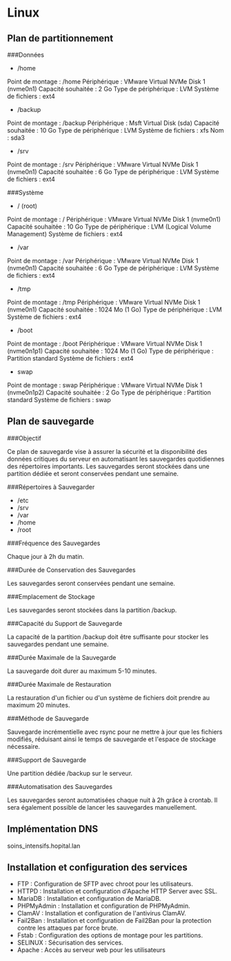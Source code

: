 # Linux
## Plan de partitionnement

###Données

- /home 

Point de montage : /home
Périphérique : VMware Virtual NVMe Disk 1 (nvme0n1)
Capacité souhaitée : 2 Go
Type de périphérique : LVM
Système de fichiers : ext4

- /backup 

Point de montage : /backup
Périphérique : Msft Virtual Disk (sda)
Capacité souhaitée : 10 Go
Type de périphérique : LVM
Système de fichiers : xfs
Nom : sda3

- /srv 

Point de montage : /srv
Périphérique : VMware Virtual NVMe Disk 1 (nvme0n1)
Capacité souhaitée : 6 Go
Type de périphérique : LVM
Système de fichiers : ext4

###Système

- / (root) 

Point de montage : /
Périphérique : VMware Virtual NVMe Disk 1 (nvme0n1)
Capacité souhaitée : 10 Go
Type de périphérique : LVM (Logical Volume Management)
Système de fichiers : ext4


- /var

Point de montage : /var
Périphérique : VMware Virtual NVMe Disk 1 (nvme0n1)
Capacité souhaitée : 6 Go
Type de périphérique : LVM
Système de fichiers : ext4



- /tmp 

Point de montage : /tmp
Périphérique : VMware Virtual NVMe Disk 1 (nvme0n1)
Capacité souhaitée : 1024 Mo (1 Go)
Type de périphérique : LVM
Système de fichiers : ext4


- /boot 

Point de montage : /boot
Périphérique : VMware Virtual NVMe Disk 1 (nvme0n1p1)
Capacité souhaitée : 1024 Mo (1 Go)
Type de périphérique : Partition standard
Système de fichiers : ext4


- swap 

Point de montage : swap
Périphérique : VMware Virtual NVMe Disk 1 (nvme0n1p2)
Capacité souhaitée : 2 Go
Type de périphérique : Partition standard
Système de fichiers : swap


## Plan de sauvegarde

###Objectif

Ce plan de sauvegarde vise à assurer la sécurité et la disponibilité des données critiques du serveur en automatisant les sauvegardes quotidiennes des répertoires importants. Les sauvegardes seront stockées dans une partition dédiée et seront conservées pendant une semaine.

###Répertoires à Sauvegarder

- /etc
- /srv
- /var
- /home
- /root

###Fréquence des Sauvegardes

Chaque jour à 2h du matin.

###Durée de Conservation des Sauvegardes

Les sauvegardes seront conservées pendant une semaine.

###Emplacement de Stockage

Les sauvegardes seront stockées dans la partition /backup.

###Capacité du Support de Sauvegarde

La capacité de la partition /backup doit être suffisante pour stocker les sauvegardes pendant une semaine.

###Durée Maximale de la Sauvegarde

La sauvegarde doit durer au maximum 5-10 minutes.

###Durée Maximale de Restauration

La restauration d'un fichier ou d'un système de fichiers doit prendre au maximum 20 minutes.

###Méthode de Sauvegarde

Sauvegarde incrémentielle avec rsync pour ne mettre à jour que les fichiers modifiés, réduisant ainsi le temps de sauvegarde et l'espace de stockage nécessaire.

###Support de Sauvegarde

Une partition dédiée /backup sur le serveur.

###Automatisation des Sauvegardes

Les sauvegardes seront automatisées chaque nuit à 2h grâce à crontab. Il sera également possible de lancer les sauvegardes manuellement.

## Implémentation DNS
soins_intensifs.hopital.lan

## Installation et configuration des services

- FTP : Configuration de SFTP avec chroot pour les utilisateurs.
- HTTPD : Installation et configuration d'Apache HTTP Server avec SSL.
- MariaDB : Installation et configuration de MariaDB.
- PHPMyAdmin : Installation et configuration de PHPMyAdmin.
- ClamAV : Installation et configuration de l'antivirus ClamAV.
- Fail2Ban : Installation et configuration de Fail2Ban pour la protection contre les attaques par force brute.
- Fstab : Configuration des options de montage pour les partitions.
- SELINUX : Sécurisation des services.
- Apache : Accès au serveur web pour les utilisateurs 

